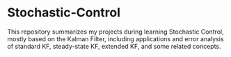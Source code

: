 # Stochastic-Control
This repository summarizes my projects during learning Stochastic Control, mostly based on the Kalman Filter, including applications and error analysis of standard KF, steady-state KF, extended KF, and some related concepts. 
